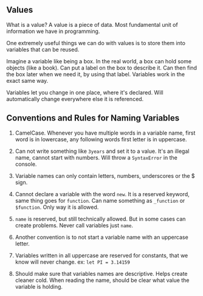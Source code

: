 ## Values

What is a value? A value is a piece of data.
Most fundamental unit of information we have in programming.

One extremely useful things we can do with values is to store them into variables that can be reused.

Imagine a variable like being a box. In the real world, a box can hold some objects (like a book). Can put a label on the box to describe it. Can then find the box later when we need it, by using that label. Variables work in the exact same way.

Variables let you change in one place, where it's declared. Will automatically change everywhere else it is referenced.

## Conventions and Rules for Naming Variables

1. CamelCase. Whenever you have multiple words in a variable name, first word is in lowercase, any following words first letter is in uppercase.

2. Can not write something like `3years` and set it to a value. It's an illegal name, cannot start with numbers. Will throw a `SyntaxError` in the console.

3. Variable names can only contain letters, numbers, underscores or the $ sign.

4. Cannot declare a variable with the word `new`. It is a reserved keyword, same thing goes for `function`. Can name something as `_function` or `$function`. Only way it is allowed.

5. `name` is reserved, but still technically allowed. But in some cases can create problems. Never call variables just `name`.

6. Another convention is to not start a variable name with an uppercase letter.

7. Variables written in all uppercase are reserved for constants, that we know will never change. ex: `let PI = 3.14159`

8. Should make sure that variables names are descriptive. Helps create cleaner cold. When reading the name, should be clear what value the variable is holding.
